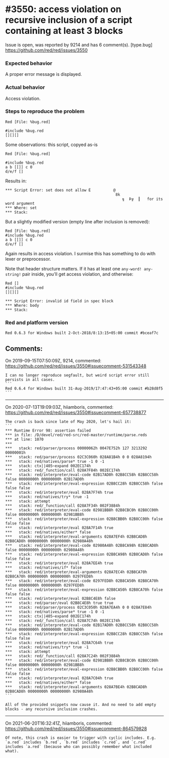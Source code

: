 
#3550: access violation on recursive inclusion of a script containing at least 3 blocks
================================================================================
Issue is open, was reported by 9214 and has 6 comment(s).
[type.bug]
<https://github.com/red/red/issues/3550>

### Expected behavior
A proper error message is displayed.
### Actual behavior
Access violation.
### Steps to reproduce the problem
```red
Red [File: %bug.red]

#include %bug.red
[][][]
```
Some observations: this script, copyed as-is
```red
Red [File: %bug.red]

#include %bug.red
a b [[]] c 0
d/e/f []
```
Results in:
```
*** Script Error: set does not allow È          @
                                                 8k
                                                    ╗  Þ╔  ║   for its word argument
*** Where: set
*** Stack:
```
But a slightly modified version (empty line after inclusion is removed):
```red
Red [File: %bug.red]
#include %bug.red
a b [[]] c 0
d/e/f []
```
Again results in access violation. I surmise this has something to do with lexer or preprocessor.

Note that header structure matters. If it has at least one `any-word! any-string!` pair inside, you'll get access violation, and otherwise:
```red
Red []
#include %bug.red
[][][]
```
```
*** Script Error: invalid id field in spec block
*** Where: body
*** Stack:
```

### Red and platform version
```
Red 0.6.3 for Windows built 2-Oct-2018/8:13:15+05:00 commit #bceaf7c
```


Comments:
--------------------------------------------------------------------------------

On 2019-09-15T07:50:09Z, 9214, commented:
<https://github.com/red/red/issues/3550#issuecomment-531543348>

    I can no longer reproduce segfault, but weird script error still persists in all cases.
    ```
    Red 0.6.4 for Windows built 31-Aug-2019/17:47:43+05:00 commit #b28d8f5
    ```

--------------------------------------------------------------------------------

On 2020-07-13T19:09:03Z, hiiamboris, commented:
<https://github.com/red/red/issues/3550#issuecomment-657738877>

    The crash is back since late of May 2020, let's hail it:
    ```
    *** Runtime Error 98: assertion failed                                                                   
    *** in file: /D/devel/red/red-src/red-master/runtime/parse.reds                                          
    *** at line: 1070                                                                                        
    ***                                                                                                      
    ***   stack: red/parser/process 00000062h 0047E752h 127 3213292 00000001h                                
    ***   stack: red/parser/process 02C3C060h 028A81B4h 0 0 028A8194h                                        
    ***   stack: red/natives/parse* true -1 0 -1                                                             
    ***   stack: ctx||405~expand 002EC174h                                                                   
    ***   stack: red/_function/call 028A7F84h 002EC174h                                                      
    ***   stack: red/interpreter/eval-code 02B17AD0h 02B8CC58h 02B8CC58h false 00000000h 00000000h 02B17AD0h 
    ***   stack: red/interpreter/eval-expression 02B8CC28h 02B8CC58h false false false                       
    ***   stack: red/interpreter/eval 028A7F74h true                                                         
    ***   stack: red/natives/try* true -1                                                                    
    ***   stack: attempt                                                                                     
    ***   stack: red/_function/call 028A7F34h 002F3884h                                                      
    ***   stack: red/interpreter/eval-code 02981BB8h 02B8CBC0h 02B8CC00h false 00000000h 00000000h 02981BB8h 
    ***   stack: red/interpreter/eval-expression 02B8CBB0h 02B8CC00h false false false                       
    ***   stack: red/interpreter/eval 028A7F14h true                                                         
    ***   stack: red/natives/either* false                                                                   
    ***   stack: red/interpreter/eval-arguments 028A7EF4h 02B8CAD8h 02B8CAD8h 00000000h 00000000h 02980A48h  
    ***   stack: red/interpreter/eval-code 02980A48h 02B8CA98h 02B8CAD8h false 00000000h 00000000h 02980A48h 
    ***   stack: red/interpreter/eval-expression 02B8CA98h 02B8CAD8h false false false                       
    ***   stack: red/interpreter/eval 028A7EE4h true                                                         
    ***   stack: red/natives/if* false                                                                       
    ***   stack: red/interpreter/eval-arguments 028A7EC4h 02B8CA70h 02B8CA70h 00000000h 00000000h 0297FED8h  
    ***   stack: red/interpreter/eval-code 0297FED8h 02B8CA50h 02B8CA70h false 00000000h 00000000h 0297FED8h 
    ***   stack: red/interpreter/eval-expression 02B8CA50h 02B8CA70h false false false                       
    ***   stack: red/interpreter/eval 02B8C4E8h false                                                        
    ***   stack: red/parser/eval 02B8C4E8h true true                                                         
    ***   stack: red/parser/process 02C3C050h 028A7EA4h 0 0 028A7E84h                                        
    ***   stack: red/natives/parse* true -1 0 -1                                                             
    ***   stack: ctx||405~expand 002EC174h                                                                   
    ***   stack: red/_function/call 028A7C74h 002EC174h                                                      
    ***   stack: red/interpreter/eval-code 02B17AD0h 02B8CC58h 02B8CC58h false 00000000h 00000000h 02B17AD0h 
    ***   stack: red/interpreter/eval-expression 02B8CC28h 02B8CC58h false false false                       
    ***   stack: red/interpreter/eval 028A7C64h true                                                         
    ***   stack: red/natives/try* true -1                                                                    
    ***   stack: attempt                                                                                     
    ***   stack: red/_function/call 028A7C24h 002F3884h                                                      
    ***   stack: red/interpreter/eval-code 02981BB8h 02B8CBC0h 02B8CC00h false 00000000h 00000000h 02981BB8h 
    ***   stack: red/interpreter/eval-expression 02B8CBB0h 02B8CC00h false false false                       
    ***   stack: red/interpreter/eval 028A7C04h true                                                         
    ***   stack: red/natives/either* false                                                                   
    ***   stack: red/interpreter/eval-arguments 028A7BE4h 02B8CAD8h 02B8CAD8h 00000000h 00000000h 02980A48h  
    ```
    
    All of the provided snippets now cause it. And no need to add empty blocks - any recursive inclusion crashes.

--------------------------------------------------------------------------------

On 2021-06-20T16:32:41Z, hiiamboris, commented:
<https://github.com/red/red/issues/3550#issuecomment-864579828>

    Of note, this crash is easier to trigger with cyclic includes. E.g. `a.red` includes `b.red`, `b.red` includes `c.red`, and `c.red` includes `a.red` (because who can possibly remember what included what).

